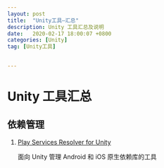 ```yaml
---
layout: post
title:  "Unity工具—汇总"
description: Unity 工具汇总及说明
date:   2020-02-17 18:00:07 +0800
categories: [Unity]
tag: [Unity工具]
 

---
```


# Unity 工具汇总  

## 依赖管理  

1. [Play Services Resolver for Unity](https://warl.top/posts/play-services-resolver)  

   面向 Unity 管理 Android 和 iOS 原生依赖库的工具
